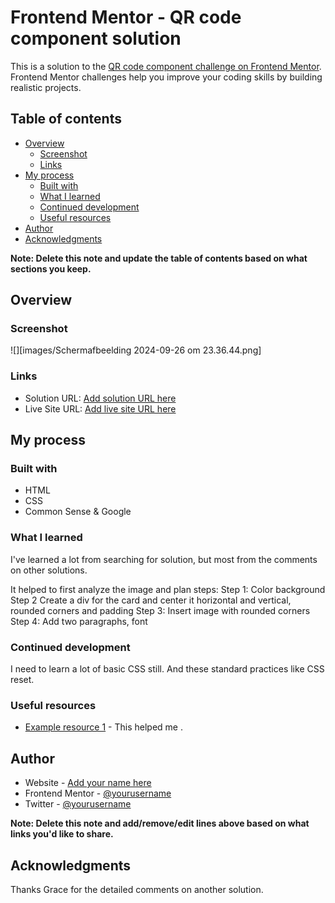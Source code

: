 # Frontend Mentor - QR code component solution

This is a solution to the [QR code component challenge on Frontend Mentor](https://www.frontendmentor.io/challenges/qr-code-component-iux_sIO_H). Frontend Mentor challenges help you improve your coding skills by building realistic projects. 

## Table of contents

- [Overview](#overview)
  - [Screenshot](#screenshot)
  - [Links](#links)
- [My process](#my-process)
  - [Built with](#built-with)
  - [What I learned](#what-i-learned)
  - [Continued development](#continued-development)
  - [Useful resources](#useful-resources)
- [Author](#author)
- [Acknowledgments](#acknowledgments)

**Note: Delete this note and update the table of contents based on what sections you keep.**

## Overview

### Screenshot

![][images/Scherm­afbeelding 2024-09-26 om 23.36.44.png]


### Links

- Solution URL: [Add solution URL here](https://your-solution-url.com)
- Live Site URL: [Add live site URL here](https://clickglue.github.io)

## My process

### Built with

- HTML
- CSS
- Common Sense & Google

### What I learned

I've learned a lot from searching for solution, but most from the comments on other solutions.

It helped to first analyze the image and plan steps:
Step 1: Color background
Step 2 Create a div for the card and center it horizontal and vertical, rounded corners and padding
Step 3: Insert image with rounded corners
Step 4: Add two paragraphs, font

### Continued development

I need to learn a lot of basic CSS still. And these standard practices like CSS reset.

### Useful resources

- [Example resource 1](https://www.frontendmentor.io/solutions/html5-css-and-flexbox-aXZTaM1HQ3) - This helped me .



## Author

- Website - [Add your name here](https://www.your-site.com)
- Frontend Mentor - [@yourusername](https://www.frontendmentor.io/profile/yourusername)
- Twitter - [@yourusername](https://www.twitter.com/yourusername)

**Note: Delete this note and add/remove/edit lines above based on what links you'd like to share.**

## Acknowledgments

Thanks Grace for the detailed comments on another solution.
